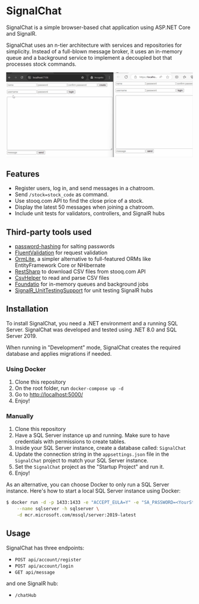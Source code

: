 # SignalChat

SignalChat is a simple browser-based chat application using ASP.NET Core and SignalR.

SignalChat uses an n-tier architecture with services and repositories for simplicity. Instead of a full-blown message broker, it uses an in-memory queue and a background service to implement a decoupled bot that processes stock commands.

![til](./Screen.gif)

## Features

* Register users, log in, and send messages in a chatroom.
* Send `/stock=stock_code` as command.
* Use stooq.com API to find the close price of a stock.
* Display the latest 50 messages when joining a chatroom.
* Include unit tests for validators, controllers, and SignalR hubs

## Third-party tools used

* [password-hashing](https://github.com/defuse/password-hashing) for salting passwords
* [FluentValidation](https://github.com/FluentValidation/FluentValidation) for request validation
* [OrmLite](https://docs.servicestack.net/ormlite/), a simpler alternative to full-featured ORMs like EntityFramework Core or NHibernate
* [RestSharp](https://github.com/restsharp/RestSharp) to download CSV files from stooq.com API
* [CsvHelper](https://github.com/JoshClose/CsvHelper) to read and parse CSV files
* [Foundatio](https://github.com/FoundatioFx/Foundatio) for in-memory queues and background jobs
* [SignalR_UnitTestingSupport](https://github.com/NightAngell/SignalR_UnitTestingSupport) for unit testing SignalR hubs

## Installation

To install SignalChat, you need a .NET environment and a running SQL Server. SignalChat was developed and tested using .NET 8.0 and SQL Server 2019.

When running in "Development" mode, SignalChat creates the required database and applies migrations if needed.

### Using Docker

1. Clone this repository
1. On the root folder, run `docker-compose up -d`
1. Go to [http://localhost:5000/](http://localhost:5000/)
1. Enjoy!

### Manually 

1. Clone this repository
1. Have a SQL Server instance up and running. Make sure to have credentials with permissions to create tables.
1. Inside your SQL Server instance, create a database called: `SignalChat`
1. Update the connection string in the `appsettings.json` file in the `SignalChat` project to match your SQL Server instance.
1. Set the `SignalChat` project as the "Startup Project" and run it.
1. Enjoy!

As an alternative, you can choose Docker to only run a SQL Server instance. Here's how to start a local SQL Server instance using Docker:

```bash
$ docker run -d -p 1433:1433 -e "ACCEPT_EULA=Y" -e "SA_PASSWORD=<YourStrong@Passw0rd>" \
	--name sqlserver -h sqlserver \
	-d mcr.microsoft.com/mssql/server:2019-latest
```

## Usage

SignalChat has three endpoints:

* `POST api/account/register`
* `POST api/account/login`
* `GET api/message`

and one SignalR hub:

* `/chatHub`
